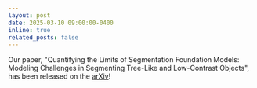 ```yaml
---
layout: post
date: 2025-03-10 09:00:00-0400
inline: true
related_posts: false
---
```


Our paper, "Quantifying the Limits of Segmentation Foundation Models: Modeling Challenges in Segmenting Tree-Like and Low-Contrast Objects", has been released on the [arXiv](https://arxiv.org/abs/2412.04243)!
